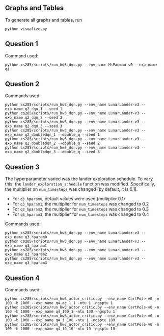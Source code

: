 ## Graphs and Tables

To generate all graphs and tables, run
```
python visualize.py
```

## Question 1

Command used:
```
python cs285/scripts/run_hw3_dqn.py --env_name MsPacman-v0 --exp_name q1
```

## Question 2

Commands used:
```
python cs285/scripts/run_hw3_dqn.py --env_name LunarLander-v3 --exp_name q2_dqn_1 --seed 1
python cs285/scripts/run_hw3_dqn.py --env_name LunarLander-v3 --exp_name q2_dqn_2 --seed 2
python cs285/scripts/run_hw3_dqn.py --env_name LunarLander-v3 --exp_name q2_dqn_3 --seed 3
python cs285/scripts/run_hw3_dqn.py --env_name LunarLander-v3 --exp_name q2_doubledqn_1 --double_q --seed 1
python cs285/scripts/run_hw3_dqn.py --env_name LunarLander-v3 --exp_name q2_doubledqn_2 --double_q --seed 2
python cs285/scripts/run_hw3_dqn.py --env_name LunarLander-v3 --exp_name q2_doubledqn_3 --double_q --seed 3
```

## Question 3

The hyperparameter varied was the lander exploration schedule. To vary this, the `lander_exploration_schedule` function
was modified. Specifically, the multiplier on `num_timesteps` was changed (by default, it is 0.1).
- For `q3_hparam0`, default values were used (multiplier 0.1)
- For `q3_hparam1`, the multiplier for `num_timesteps` was changed to 0.2
- For `q3_hparam2`, the multiplier for `num_timesteps` was changed to 0.3
- For `q3_hparam3`, the multiplier for `num_timesteps` was changed to 0.4

Commands used:
```
python cs285/scripts/run_hw3_dqn.py --env_name LunarLander-v3 --exp_name q3_hparam0
python cs285/scripts/run_hw3_dqn.py --env_name LunarLander-v3 --exp_name q3_hparam1
python cs285/scripts/run_hw3_dqn.py --env_name LunarLander-v3 --exp_name q3_hparam2
python cs285/scripts/run_hw3_dqn.py --env_name LunarLander-v3 --exp_name q3_hparam3
```


## Question 4

Commands used:
```
python cs285/scripts/run_hw3_actor_critic.py --env_name CartPole-v0 -n 100 -b 1000 --exp_name q4_ac_1_1 -ntu 1 -ngsptu 1
python cs285/scripts/run_hw3_actor_critic.py --env_name CartPole-v0 -n 100 -b 1000 --exp_name q4_100_1 -ntu 100 -ngsptu 1
python cs285/scripts/run_hw3_actor_critic.py --env_name CartPole-v0 -n 100 -b 1000 --exp_name q4_1_100 -ntu 1 -ngsptu 100
python cs285/scripts/run_hw3_actor_critic.py --env_name CartPole-v0 -n 100 -b 1000 --exp_name q4_10_10 -ntu 10 -ngsptu 10
```